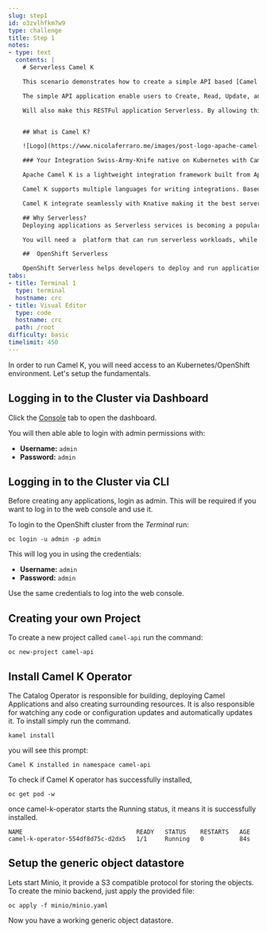 ```yaml
---
slug: step1
id: o3zvlhfkm7w9
type: challenge
title: Step 1
notes:
- type: text
  contents: |
    # Serverless Camel K

    This scenario demonstrates how to create a simple API based [Camel K](https://camel.apache.org/camel-k/latest/index.html) integration with an OpenAPI definition.

    The simple API application enable users to Create, Read, Update, and Delete to an generic online objects datastore.

    Will also make this RESTFul application Serverless. By allowing this application to scale down to zero. And quickly comes back up and run after being called.


    ## What is Camel K?

    ![Logo](https://www.nicolaferraro.me/images/post-logo-apache-camel-d.png)

    ### Your Integration Swiss-Army-Knife native on Kubernetes with Camel K

    Apache Camel K is a lightweight integration framework built from Apache Camel that runs natively on Kubernetes and is specifically designed for serverless and microservice architectures.

    Camel K supports multiple languages for writing integrations. Based the Operator Pattern, Camel K performs operations on Kubernetes resources. Bringing integration to the next level. utilizing the benefit of the Apache Camel project, such as the wide variety of components and Enterprise Integration Patterns (EIP).

    Camel K integrate seamlessly with Knative making it the best serverless technology for integration. This scenario will get you started and hands on Camel K.

    ## Why Serverless?
    Deploying applications as Serverless services is becoming a popular architectural style.

    You will need a  platform that can run serverless workloads, while also enabling you to have complete control of the configuration, building, and deployment. Ideally, the platform also supports deploying the applications as linux containers.

    ##  OpenShift Serverless

    OpenShift Serverless helps developers to deploy and run applications that will scale up or scale to zero on-demand. Applications are packaged as OCI compliant Linux containers that can be run anywhere. This is known as Serving.
tabs:
- title: Terminal 1
  type: terminal
  hostname: crc
- title: Visual Editor
  type: code
  hostname: crc
  path: /root
difficulty: basic
timelimit: 450
---
```

In order to run Camel K, you will need access to an Kubernetes/OpenShift environment. Let's setup the fundamentals.

## Logging in to the Cluster via Dashboard

Click the [Console](https://console-openshift-console-[[HOST_SUBDOMAIN]]-443-[[KATACODA_HOST]].environments.katacoda.com) tab to open the dashboard.

You will then able able to login with admin permissions with:

* **Username:** ``admin``
* **Password:** ``admin``


## Logging in to the Cluster via CLI

Before creating any applications, login as admin. This will be required if you want to log in to the web console and
use it.

To login to the OpenShift cluster from the _Terminal_ run:

```
oc login -u admin -p admin
```

This will log you in using the credentials:

* **Username:** ``admin``
* **Password:** ``admin``

Use the same credentials to log into the web console.


## Creating your own Project

To create a new project called ``camel-api`` run the command:

```
oc new-project camel-api
```

## Install Camel K Operator

The Catalog Operator is responsible for building, deploying Camel Applications and also creating surrounding resources. It is also responsible for watching any code or configuration updates and automatically updates it. To install simply run the command.


```
kamel install
```

 you will see this prompt:

```
Camel K installed in namespace camel-api
```

To check if Camel K operator has successfully installed,
```
oc get pod -w
```

once camel-k-operator starts the Running status, it means it is successfully installed.
```
NAME                                READY   STATUS    RESTARTS   AGE
camel-k-operator-554df8d75c-d2dx5   1/1     Running   0          84s
```


## Setup the generic object datastore

Lets start Minio, it provide a S3 compatible protocol for storing the objects.
To create the minio backend, just apply the provided file:

```
oc apply -f minio/minio.yaml
```

Now you have a working generic object datastore.
